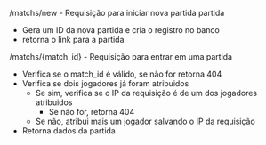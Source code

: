 
/matchs/new - Requisição para iniciar nova partida partida 
- Gera um ID da nova partida e cria o registro no banco
- retorna o link para a partida

/matchs/{match_id} - Requisição para entrar em uma partida
- Verifica se o match_id é válido, se não for retorna 404
- Verifica se dois jogadores já foram atribuidos
    - Se sim, verifica se o IP da requisição é de um dos jogadores atribuidos
        - Se não for, retorna 404
    - Se não, atribui mais um jogador salvando o IP da requisição
- Retorna dados da partida

